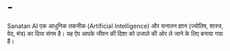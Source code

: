 # -
Sanatan AI एक आधुनिक तकनीक (Artificial Intelligence) और सनातन ज्ञान (ज्योतिष, शास्त्र, वेद, मंत्र) का दिव्य संगम है। यह ऐप आपके जीवन की दिशा को उजाले की ओर ले जाने के लिए बनाया गया है।
